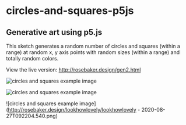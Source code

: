 # circles-and-squares-p5js

## Generative art using p5.js

This sketch generates a random number of circles and squares (within a range) at random x, y axis points with random sizes (within a range) and totally random colors. 

View the live version: http://rosebaker.design/gen2.html

![circles and squares example image](http://rosebaker.design/lookhowlovely/lookhowlovely%20-%202020-11-10T221623.874.png)

![circles and squares example image](http://rosebaker.design/lookhowlovely/lookhowlovely_001a.png)

![circles and squares example image](http://rosebaker.design/lookhowlovely/lookhowlovely - 2020-08-27T092204.540.png)
